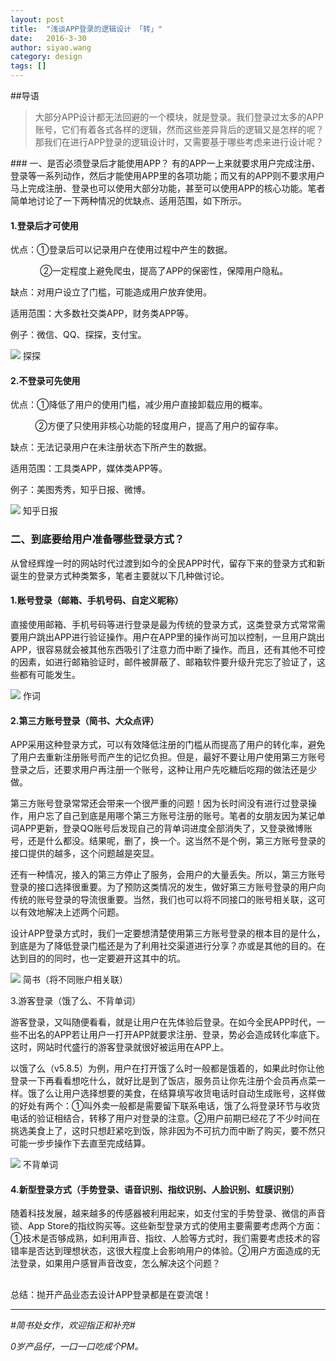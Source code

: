 ```yaml
---
layout: post
title:  "浅谈APP登录的逻辑设计 「转」"
date:   2016-3-30
author: siyao.wang
category: design
tags: []
---
```


##导语


<blockquote>大部分APP设计都无法回避的一个模块，就是登录。我们登录过太多的APP账号，它们有着各式各样的逻辑，然而这些差异背后的逻辑又是怎样的呢？那我们在进行APP登录的逻辑设计时，又需要基于哪些考虑来进行设计呢？
</blockquote>
### 一、是否必须登录后才能使用APP？
有的APP一上来就要求用户完成注册、登录等一系列动作，然后才能使用APP里的各项功能；而又有的APP则不要求用户马上完成注册、登录也可以使用大部分功能，甚至可以使用APP的核心功能。笔者简单地讨论了一下两种情况的优缺点、适用范围，如下所示。

#### 1.登录后才可使用
优点：①登录后可以记录用户在使用过程中产生的数据。

             ②一定程度上避免爬虫，提高了APP的保密性，保障用户隐私。

缺点：对用户设立了门槛，可能造成用户放弃使用。

适用范围：大多数社交类APP，财务类APP等。

例子：微信、QQ、探探，支付宝。


<img src="http://upload-images.jianshu.io/upload_images/1810582-410955f52f20eaf3.PNG?imageMogr2/auto-orient/strip%7CimageView2/2/w/1240"/>
探探

#### 2.不登录可先使用


优点：①降低了用户的使用门槛，减少用户直接卸载应用的概率。

           ②方便了只使用非核心功能的轻度用户，提高了用户的留存率。

缺点：无法记录用户在未注册状态下所产生的数据。

适用范围：工具类APP，媒体类APP等。

例子：美图秀秀，知乎日报、微博。


<img src="http://upload-images.jianshu.io/upload_images/1810582-ed7a12cb54632fd4.PNG?imageMogr2/auto-orient/strip%7CimageView2/2/w/1240"/>
知乎日报

### 二、到底要给用户准备哪些登录方式？
从曾经辉煌一时的网站时代过渡到如今的全民APP时代，留存下来的登录方式和新诞生的登录方式种类繁多，笔者主要就以下几种做讨论。

#### 1.账号登录（邮箱、手机号码、自定义昵称）
直接使用邮箱、手机号码等进行登录是最为传统的登录方式，这类登录方式常常需要用户跳出APP进行验证操作。用户在APP里的操作尚可加以控制，一旦用户跳出APP，很容易就会被其他东西吸引了注意力而中断了操作。而且，还有其他不可控的因素，如进行邮箱验证时，邮件被屏蔽了、邮箱软件要升级升完忘了验证了，这些都有可能发生。


<img src="http://upload-images.jianshu.io/upload_images/1810582-d329fe75fca92cc9.png?imageMogr2/auto-orient/strip%7CimageView2/2/w/1240"/>
作词

#### 2.第三方账号登录（简书、大众点评）


APP采用这种登录方式，可以有效降低注册的门槛从而提高了用户的转化率，避免了用户去重新注册账号而产生的记忆负担。但是，最好不要让用户使用第三方账号登录之后，还要求用户再注册一个账号，这种让用户先吃糖后吃翔的做法还是少做。

第三方账号登录常常还会带来一个很严重的问题！因为长时间没有进行过登录操作，用户忘了自己到底是用哪个第三方账号注册的账号。笔者的女朋友因为某记单词APP更新，登录QQ账号后发现自己的背单词进度全部消失了，又登录微博账号，还是什么都没。结果呢，删了，换一个。这当然不是个例，第三方账号登录的接口提供的越多，这个问题越是突显。


还有一种情况，接入的第三方停止了服务，会用户的大量丢失。所以，第三方账号登录的接口选择很重要。为了预防这类情况的发生，做好第三方账号登录的用户向传统的账号登录的导流很重要。当然，我们也可以将不同接口的账号相关联，这可以有效地解决上述两个问题。

设计APP登录方式时，我们一定要想清楚使用第三方账号登录的根本目的是什么，到底是为了降低登录门槛还是为了利用社交渠道进行分享？亦或是其他的目的。在达到目的的同时，也一定要避开这其中的坑。


<img src="http://upload-images.jianshu.io/upload_images/1810582-2fa1f3190a838b8b.PNG?imageMogr2/auto-orient/strip%7CimageView2/2/w/1240"/>
简书（将不同账户相关联）

3.游客登录（饿了么、不背单词）


游客登录，又叫随便看看，就是让用户在先体验后登录。在如今全民APP时代，一些不出名的APP若让用户一打开APP就要求注册、登录，势必会造成转化率底下。这时，网站时代盛行的游客登录就很好被运用在APP上。

以饿了么（v5.8.5）为例，用户在打开饿了么时一般都是饿着的，如果此时你让他登录一下再看看想吃什么，就好比是到了饭店，服务员让你先注册个会员再点菜一样。饿了么让用户选择想要的美食，在结算填写收货电话时自动生成账号，这样做的好处有两个：①叫外卖一般都是需要留下联系电话，饿了么将登录环节与收货电话的验证相结合，转移了用户对登录的注意。②用户前期已经花了不少时间在挑选美食上了，这时只想赶紧吃到饭，除非因为不可抗力而中断了购买，要不然只可能一步步操作下去直至完成结算。


<img src="http://upload-images.jianshu.io/upload_images/1810582-4a5093efa7cbf3fa.PNG?imageMogr2/auto-orient/strip%7CimageView2/2/w/1240"/>
不背单词

#### 4.新型登录方式（手势登录、语音识别、指纹识别、人脸识别、虹膜识别）


随着科技发展，越来越多的传感器被利用起来，如支付宝的手势登录、微信的声音锁、App Store的指纹购买等。这些新型登录方式的使用主要需要考虑两个方面：①技术是否够成熟，如利用声音、指纹、人脸等方式时，我们需要考虑技术的容错率是否达到理想状态，这很大程度上会影响用户的体验。②用户方面造成的无法登录，如果用户感冒声音改变，怎么解决这个问题？

##
总结：抛开产品业态去设计APP登录都是在耍流氓！

---
<i>#简书处女作，欢迎指正和补充#</i>

<i>0岁产品仔，一口一口吃成个PM。</i>
